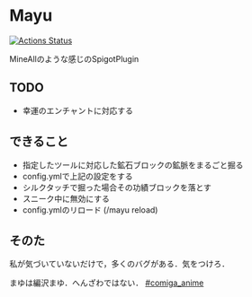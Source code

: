 # Mayu

[![Actions Status](https://github.com/ekuinox/Mayu/workflows/Gradle%20tasks/badge.svg)](https://github.com/ekuinox/Mayu/actions)

MineAllのような感じのSpigotPlugin

## TODO

- 幸運のエンチャントに対応する

## できること

- 指定したツールに対応した鉱石ブロックの鉱脈をまるごと掘る
- config.ymlで上記の設定をする
- シルクタッチで掘った場合その功績ブロックを落とす
- スニーク中に無効にする
- config.ymlのリロード (/mayu reload)

## そのた

私が気づいていないだけで，多くのバグがある．気をつけろ．

まゆは編沢まゆ．へんざわではない． [#comiga_anime](http://comic-girls.com/)